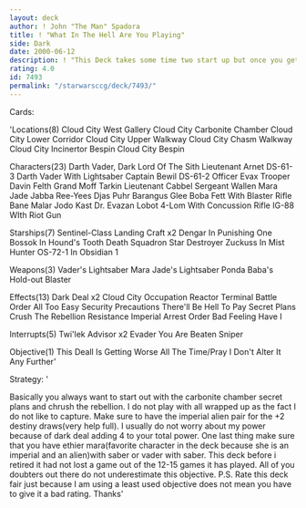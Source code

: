 ```yaml
---
layout: deck
author: ! John "The Man" Spadora
title: ! "What In The Hell Are You Playing"
side: Dark
date: 2000-06-12
description: ! "This Deck takes some time two start up but once you get the objective flipped you can make your opponent lose as little as 15 force a turn."
rating: 4.0
id: 7493
permalink: "/starwarsccg/deck/7493/"
---
```

Cards: 

'Locations(8)
Cloud City West Gallery
Cloud City Carbonite Chamber
Cloud City Lower Corridor
Cloud City Upper Walkway
Cloud City Chasm Walkway
Cloud City Incinertor
Bespin Cloud City
Bespin

Characters(23)
Darth Vader, Dark Lord Of The Sith
Lieutenant Arnet
DS-61-3
Darth Vader With Lightsaber
Captain Bewil
DS-61-2
Officer Evax
Trooper Davin Felth
Grand Moff Tarkin
Lieutenant Cabbel
Sergeant Wallen
Mara Jade
Jabba
Ree-Yees
Djas Puhr
Barangus Glee
Boba Fett With Blaster Rifle
Bane Malar
Jodo Kast
Dr. Evazan
Lobot
4-Lom With Concussion Rifle
IG-88 WIth Riot Gun

Starships(7)
Sentinel-Class Landing Craft x2
Dengar In Punishing One
Bossok In Hound's Tooth
Death Squadron Star Destroyer
Zuckuss In Mist Hunter
OS-72-1 In Obsidian 1

Weapons(3)
Vader's Lightsaber
Mara Jade's Lightsaber
Ponda Baba's Hold-out Blaster

Effects(13)
Dark Deal x2
Cloud City Occupation
Reactor Terminal
Battle Order
All Too Easy
Security Precautions
There'll Be Hell To Pay
Secret Plans
Crush The Rebellion
Resistance
Imperial Arrest Order
Bad Feeling Have I

Interrupts(5)
Twi'lek Advisor x2
Evader
You Are Beaten
Sniper

Objective(1)
This Deall Is Getting Worse All The Time/Pray I Don't Alter It Any Further'

Strategy: '

Basically you always want to start out with the carbonite chamber secret plans and chrush the rebellion. I do not play with all wrapped up as the fact I do not like to capture. Make sure to have the imperial alien pair for the +2 destiny draws(very help full). I usually do not worry about my power because of dark deal adding 4 to your total power. One last thing make sure that you have ethier mara(favorite character in the deck because she is an imperial and an alien)with saber or vader with saber. This deck before i retired it had not lost a game out of the 12-15 games it has played. All of you doubters out there do not underestimate this objective. P.S. Rate this deck fair just because I am using a least used objective does not mean you have to give it a bad rating. Thanks'
